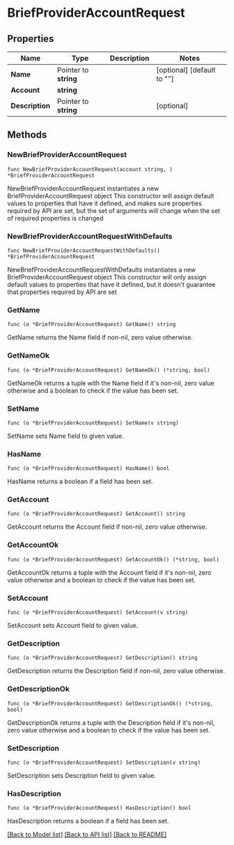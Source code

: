 # BriefProviderAccountRequest

## Properties

Name | Type | Description | Notes
------------ | ------------- | ------------- | -------------
**Name** | Pointer to **string** |  | [optional] [default to ""]
**Account** | **string** |  | 
**Description** | Pointer to **string** |  | [optional] 

## Methods

### NewBriefProviderAccountRequest

`func NewBriefProviderAccountRequest(account string, ) *BriefProviderAccountRequest`

NewBriefProviderAccountRequest instantiates a new BriefProviderAccountRequest object
This constructor will assign default values to properties that have it defined,
and makes sure properties required by API are set, but the set of arguments
will change when the set of required properties is changed

### NewBriefProviderAccountRequestWithDefaults

`func NewBriefProviderAccountRequestWithDefaults() *BriefProviderAccountRequest`

NewBriefProviderAccountRequestWithDefaults instantiates a new BriefProviderAccountRequest object
This constructor will only assign default values to properties that have it defined,
but it doesn't guarantee that properties required by API are set

### GetName

`func (o *BriefProviderAccountRequest) GetName() string`

GetName returns the Name field if non-nil, zero value otherwise.

### GetNameOk

`func (o *BriefProviderAccountRequest) GetNameOk() (*string, bool)`

GetNameOk returns a tuple with the Name field if it's non-nil, zero value otherwise
and a boolean to check if the value has been set.

### SetName

`func (o *BriefProviderAccountRequest) SetName(v string)`

SetName sets Name field to given value.

### HasName

`func (o *BriefProviderAccountRequest) HasName() bool`

HasName returns a boolean if a field has been set.

### GetAccount

`func (o *BriefProviderAccountRequest) GetAccount() string`

GetAccount returns the Account field if non-nil, zero value otherwise.

### GetAccountOk

`func (o *BriefProviderAccountRequest) GetAccountOk() (*string, bool)`

GetAccountOk returns a tuple with the Account field if it's non-nil, zero value otherwise
and a boolean to check if the value has been set.

### SetAccount

`func (o *BriefProviderAccountRequest) SetAccount(v string)`

SetAccount sets Account field to given value.


### GetDescription

`func (o *BriefProviderAccountRequest) GetDescription() string`

GetDescription returns the Description field if non-nil, zero value otherwise.

### GetDescriptionOk

`func (o *BriefProviderAccountRequest) GetDescriptionOk() (*string, bool)`

GetDescriptionOk returns a tuple with the Description field if it's non-nil, zero value otherwise
and a boolean to check if the value has been set.

### SetDescription

`func (o *BriefProviderAccountRequest) SetDescription(v string)`

SetDescription sets Description field to given value.

### HasDescription

`func (o *BriefProviderAccountRequest) HasDescription() bool`

HasDescription returns a boolean if a field has been set.


[[Back to Model list]](../README.md#documentation-for-models) [[Back to API list]](../README.md#documentation-for-api-endpoints) [[Back to README]](../README.md)


